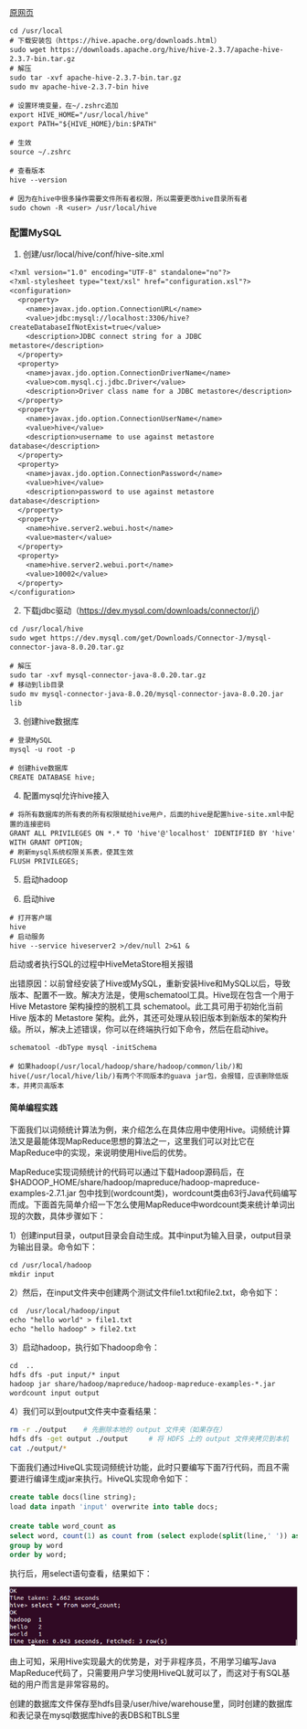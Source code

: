 [原网页](<http://dblab.xmu.edu.cn/blog/install-hive/>)

```
cd /usr/local
# 下载安装包（https://hive.apache.org/downloads.html）
sudo wget https://downloads.apache.org/hive/hive-2.3.7/apache-hive-2.3.7-bin.tar.gz
# 解压
sudo tar -xvf apache-hive-2.3.7-bin.tar.gz
sudo mv apache-hive-2.3.7-bin hive

# 设置环境变量，在~/.zshrc追加
export HIVE_HOME="/usr/local/hive"
export PATH="${HIVE_HOME}/bin:$PATH"

# 生效
source ~/.zshrc

# 查看版本
hive --version

# 因为在hive中很多操作需要文件所有者权限，所以需要更改hive目录所有者
sudo chown -R <user> /usr/local/hive
```

### 配置MySQL

1. 创建/usr/local/hive/conf/hive-site.xml

```
<?xml version="1.0" encoding="UTF-8" standalone="no"?>
<?xml-stylesheet type="text/xsl" href="configuration.xsl"?>
<configuration>
  <property>
    <name>javax.jdo.option.ConnectionURL</name>
    <value>jdbc:mysql://localhost:3306/hive?createDatabaseIfNotExist=true</value>
    <description>JDBC connect string for a JDBC metastore</description>
  </property>
  <property>
    <name>javax.jdo.option.ConnectionDriverName</name>
    <value>com.mysql.cj.jdbc.Driver</value>
    <description>Driver class name for a JDBC metastore</description>
  </property>
  <property>
    <name>javax.jdo.option.ConnectionUserName</name>
    <value>hive</value>
    <description>username to use against metastore database</description>
  </property>
  <property>
    <name>javax.jdo.option.ConnectionPassword</name>
    <value>hive</value>
    <description>password to use against metastore database</description>
  </property>
  <property>
    <name>hive.server2.webui.host</name>
    <value>master</value>
  </property>
  <property>
    <name>hive.server2.webui.port</name>
    <value>10002</value>
  </property>
</configuration>
```

2. 下载jdbc驱动（<https://dev.mysql.com/downloads/connector/j/>）

```
cd /usr/local/hive
sudo wget https://dev.mysql.com/get/Downloads/Connector-J/mysql-connector-java-8.0.20.tar.gz

# 解压
sudo tar -xvf mysql-connector-java-8.0.20.tar.gz
# 移动到lib目录
sudo mv mysql-connector-java-8.0.20/mysql-connector-java-8.0.20.jar lib
```

3. 创建hive数据库
```
# 登录MySQL
mysql -u root -p

# 创建hive数据库
CREATE DATABASE hive;
```

4. 配置mysql允许hive接入
```
# 将所有数据库的所有表的所有权限赋给hive用户，后面的hive是配置hive-site.xml中配置的连接密码
GRANT ALL PRIVILEGES ON *.* TO 'hive'@'localhost' IDENTIFIED BY 'hive' WITH GRANT OPTION;
# 刷新mysql系统权限关系表，使其生效
FLUSH PRIVILEGES;
```

5. 启动hadoop

6. 启动hive

```
# 打开客户端
hive
# 启动服务
hive --service hiveserver2 >/dev/null 2>&1 &
```

启动或者执行SQL的过程中HiveMetaStore相关报错

出错原因：以前曾经安装了Hive或MySQL，重新安装Hive和MySQL以后，导致版本、配置不一致。解决方法是，使用schematool工具。Hive现在包含一个用于 Hive Metastore 架构操控的脱机工具 schematool。此工具可用于初始化当前 Hive 版本的 Metastore 架构。此外，其还可处理从较旧版本到新版本的架构升级。所以，解决上述错误，你可以在终端执行如下命令，然后在启动hive。

```
schematool -dbType mysql -initSchema

# 如果hadoop(/usr/local/hadoop/share/hadoop/common/lib/)和hive(/usr/local/hive/lib/)有两个不同版本的guava jar包，会报错，应该删除低版本，并拷贝高版本
```

#### 简单编程实践

下面我们以词频统计算法为例，来介绍怎么在具体应用中使用Hive。词频统计算法又是最能体现MapReduce思想的算法之一，这里我们可以对比它在MapReduce中的实现，来说明使用Hive后的优势。

MapReduce实现词频统计的代码可以通过下载Hadoop源码后，在 $HADOOP_HOME/share/hadoop/mapreduce/hadoop-mapreduce-examples-2.7.1.jar 包中找到(wordcount类)，wordcount类由63行Java代码编写而成。下面首先简单介绍一下怎么使用MapReduce中wordcount类来统计单词出现的次数，具体步骤如下：

1）创建input目录，output目录会自动生成。其中input为输入目录，output目录为输出目录。命令如下：

```shell
cd /usr/local/hadoop
mkdir input
```

2）然后，在input文件夹中创建两个测试文件file1.txt和file2.txt，命令如下：

```shell
cd  /usr/local/hadoop/input
echo "hello world" > file1.txt
echo "hello hadoop" > file2.txt
```

3）启动hadoop，执行如下hadoop命令：

```shell
cd  ..
hdfs dfs -put input/* input
hadoop jar share/hadoop/mapreduce/hadoop-mapreduce-examples-*.jar wordcount input output
```

4）我们可以到output文件夹中查看结果：

```bash
rm -r ./output    # 先删除本地的 output 文件夹（如果存在）
hdfs dfs -get output ./output     # 将 HDFS 上的 output 文件夹拷贝到本机
cat ./output/*
```

下面我们通过HiveQL实现词频统计功能，此时只要编写下面7行代码，而且不需要进行编译生成jar来执行。HiveQL实现命令如下：

```sql
create table docs(line string);
load data inpath 'input' overwrite into table docs;

create table word_count as
select word, count(1) as count from (select explode(split(line,' ')) as word from docs) w
group by word
order by word;
```

执行后，用select语句查看，结果如下：

![img](Hive.assets/1.png)

由上可知，采用Hive实现最大的优势是，对于非程序员，不用学习编写Java MapReduce代码了，只需要用户学习使用HiveQL就可以了，而这对于有SQL基础的用户而言是非常容易的。

创建的数据库文件保存至hdfs目录/user/hive/warehouse里，同时创建的数据库和表记录在mysql数据库hive的表DBS和TBLS里